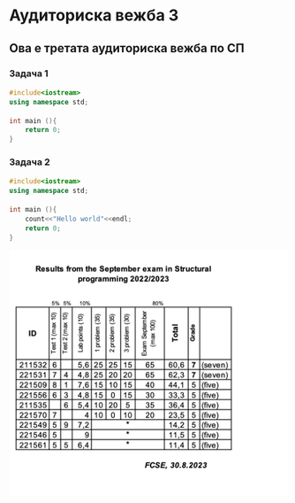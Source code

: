 # Аудиториска вежба 3

## Ова е третата аудиториска вежба по СП

### Задача 1

```cpp
#include<iostream>
using namespace std;

int main (){
    return 0;
}
```

### Задача 2

```cpp
#include<iostream>
using namespace std;

int main (){
    count<<"Hello world"<<endl;
    return 0;
}
```

<img src="../img/test_slika.png"/>

